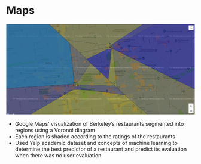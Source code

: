 # Maps

![map demo](https://github.com/enrico-cruvinel/CS-61A/blob/master/maps/maps_demo.PNG)

* Google Maps’ visualization of Berkeley’s restaurants segmented into regions
using a Voronoi diagram
* Each region is shaded according to the ratings of the restaurants
* Used Yelp academic dataset and concepts of machine learning to determine
the best predictor of a restaurant and predict its evaluation when there was no
user evaluation
